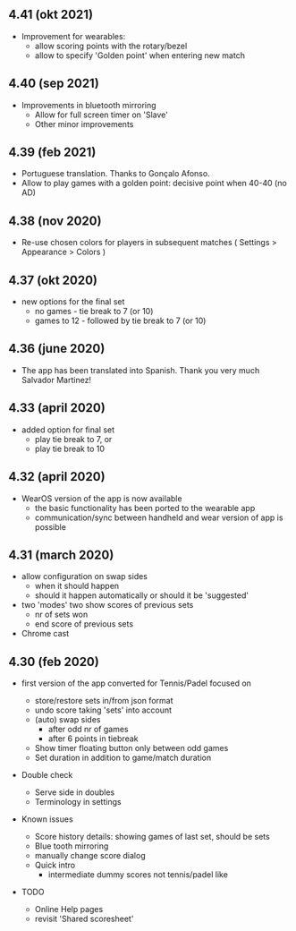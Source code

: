 ## 4.41 (okt 2021)

- Improvement for wearables:
    - allow scoring points with the rotary/bezel
    - allow to specify 'Golden point' when entering new match

## 4.40 (sep 2021)

- Improvements in bluetooth mirroring
    - Allow for full screen timer on 'Slave'
    - Other minor improvements

## 4.39 (feb 2021)

- Portuguese translation. Thanks to Gonçalo Afonso.
- Allow to play games with a golden point: decisive point when 40-40 (no AD)

## 4.38 (nov 2020)

- Re-use chosen colors for players in subsequent matches ( Settings > Appearance > Colors )

## 4.37 (okt 2020)

- new options for the final set
  - no games - tie break to 7 (or 10)
  - games to 12 - followed by tie break to 7 (or 10)

## 4.36 (june 2020)

- The app has been translated into Spanish. Thank you very much Salvador Martinez!

## 4.33 (april 2020)

- added option for final set
  - play tie break to 7, or
  - play tie break to 10

## 4.32 (april 2020)

- WearOS version of the app is now available
  - the basic functionality has been ported to the wearable app
  - communication/sync between handheld and wear version of app is possible

## 4.31 (march 2020)

- allow configuration on swap sides
  - when it should happen
  - should it happen automatically or should it be 'suggested'
- two 'modes' two show scores of previous sets
  - nr of sets won
  - end score of previous sets
- Chrome cast

## 4.30 (feb 2020)

- first version of the app converted for Tennis/Padel focused on
  - store/restore sets in/from json format
  - undo score taking 'sets' into account
  - (auto) swap sides
    - after odd nr of games
    - after 6 points in tiebreak
  - Show timer floating button only between odd games
  - Set duration in addition to game/match duration

- Double check
  - Serve side in doubles
  - Terminology in settings

- Known issues
  - Score history details: showing games of last set, should be sets
  - Blue tooth mirroring
  - manually change score dialog
  - Quick intro
    - intermediate dummy scores not tennis/padel like

- TODO
  - Online Help pages
  - revisit 'Shared scoresheet'

